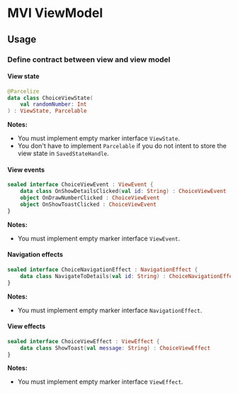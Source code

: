 # MVI ViewModel

## Usage

### Define contract between view and view model

#### View state
```kotlin
@Parcelize
data class ChoiceViewState(
    val randomNumber: Int
) : ViewState, Parcelable
```
**Notes:**
- You must implement empty marker interface `ViewState`.
- You don't have to implement `Parcelable` if you do not intent to store the view state in `SavedStateHandle`.

#### View events
```kotlin
sealed interface ChoiceViewEvent : ViewEvent {
    data class OnShowDetailsClicked(val id: String) : ChoiceViewEvent
    object OnDrawNumberClicked : ChoiceViewEvent
    object OnShowToastClicked : ChoiceViewEvent
}
```
**Notes:**
- You must implement empty marker interface `ViewEvent`.

#### Navigation effects
```kotlin
sealed interface ChoiceNavigationEffect : NavigationEffect {
    data class NavigateToDetails(val id: String) : ChoiceNavigationEffect
}
```
**Notes:**
- You must implement empty marker interface `NavigationEffect`.

#### View effects
```kotlin
sealed interface ChoiceViewEffect : ViewEffect {
    data class ShowToast(val message: String) : ChoiceViewEffect
}
```
**Notes:**
- You must implement empty marker interface `ViewEffect`.

